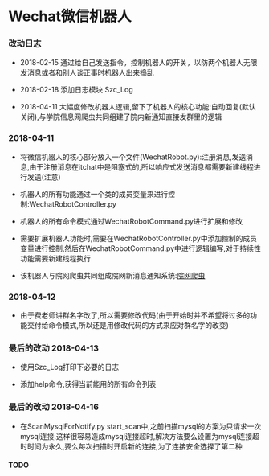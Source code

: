 Wechat微信机器人
===

### 改动日志

* 2018-02-15 通过给自己发送指令，控制机器人的开关，以防两个机器人无限发消息或者和别人谈正事时机器人出来捣乱

* 2018-02-18 添加日志模块 Szc_Log

* 2018-04-11 大幅度修改机器人逻辑,留下了机器人的核心功能:自动回复(默认关闭),与学院信息网爬虫共同组建了院内新通知直接发群里的逻辑

### 2018-04-11

* 将微信机器人的核心部分放入一个文件(WechatRobot.py):注册消息,发送消息,由于注册消息在itchat中是阻塞式的,所以响应式发送消息都需要新建线程进行发送(注意)

* 机器人的所有功能通过一个类的成员变量来进行控制:WechatRobotController.py

* 机器人的所有命令模式通过WechatRobotCommand.py进行扩展和修改

* 需要扩展机器人功能时,需要在WechatRobotController.py中添加控制的成员变量进行控制,然后在WechatRobotCommand.py中进行逻辑编写,对于持续性功能需要新建线程执行

* 该机器人与院网爬虫共同组成院网新消息通知系统:[院网爬虫](https://github.com/YapAmbition/csu_rjxy_notify "https://github.com/YapAmbition/csu_rjxy_notify")

### 2018-04-12

* 由于费老师讲群名字改了,所以需要修改代码(由于开始时并不希望将过多的功能交付给命令模式,所以还是用修改代码的方式来应对群名字的改变)

### 最后的改动 2018-04-13

* 使用Szc_Log打印下必要的日志

* 添加help命令,获得当前能用的所有命令列表

### 最后的改动 2018-04-16

* 在ScanMysqlForNotify.py start_scan中,之前扫描mysql的方案为只请求一次mysql连接,这样很容易造成mysql连接超时,解决方法要么设置为mysql连接超时时间为永久,要么每次扫描时开启新的连接,为了连接安全选择了第二种

#### TODO

